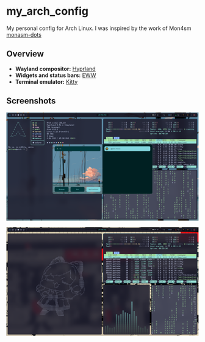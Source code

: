 # my_arch_config

My personal config for Arch Linux. I was inspired by the work of Mon4sm [monasm-dots](https://github.com/Mon4sm/monasm-dots)

## Overview

- **Wayland compositor:** [Hyprland](https://wiki.hypr.land/) 
- **Widgets and status bars:** [EWW](https://github.com/elkowar/eww)  
- **Terminal emulator:** [Kitty](https://sw.kovidgoyal.net/kitty/)

## Screenshots

![](./screenshots/screen1.png)

![](./screenshots/screen2.png)

